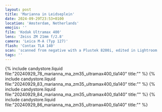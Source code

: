 ```yaml
---
layout: post
title: 'Marianna in Leidseplein'
date: 2024-09-29T23:53+0100
location: 'Amsterdam, Netherlands'
emojis: ''
film: 'Kodak Ultramax 400'
lens: 'Zeiss ZM 21mm f/2.8'
camera: 'Leica M-A (Typ 127)'
flash: 'Contax TLA 140'
scan: 'scanned from negative with a Plustek 8200i, edited in Lightroom'
tags: ''
---
```


{% include candystore.liquid file:"20240929_78_marianna_ma_zm35_ultramax400_tla140" title:"" %}
{% include candystore.liquid file:"20240929_83_marianna_ma_zm35_ultramax400_tla140" title:"" %}
{% include candystore.liquid file:"20240929_84_marianna_ma_zm35_ultramax400_tla140" title:"" %}
{% include candystore.liquid file:"20240929_86_marianna_ma_zm35_ultramax400_tla140" title:"" %}